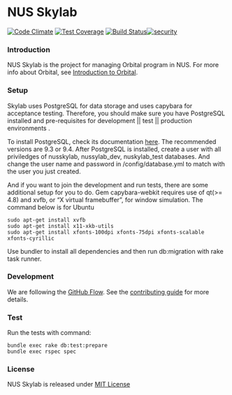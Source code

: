NUS Skylab
========================================================

[![Code Climate](https://codeclimate.com/github/nusskylab/nusskylab/badges/gpa.svg)](https://codeclimate.com/github/nusskylab/nusskylab) [![Test Coverage](https://codeclimate.com/github/nusskylab/nusskylab/badges/coverage.svg)](https://codeclimate.com/github/nusskylab/nusskylab/coverage) [![Build Status](https://travis-ci.org/nusskylab/nusskylab.svg?branch=iss77)](https://travis-ci.org/nusskylab/nusskylab)[![security](https://hakiri.io/github/nusskylab/nusskylab/master.svg)](https://hakiri.io/github/nusskylab/nusskylab/master)

### Introduction

NUS Skylab is the project for managing Orbital program in NUS. For more info about Orbital, see [Introduction to Orbital](https://github.com/nusskylab/nusskylab/blob/master/docs/orbital.md).


### Setup

Skylab uses PostgreSQL for data storage and uses capybara for acceptance testing. Therefore, you should make sure you have PostgreSQL installed and pre-requisites for development || test || production environments .

To install PostgreSQL, check its documentation [here](http://www.postgresql.org/download/). The recommended versions are 9.3 or 9.4. After PostgreSQL is installed, create a user with all priviledges of nusskylab, nussylab_dev, nuskylab_test databases. And change the user name and password in /config/database.yml to match with the user you just created.

And if you want to join the development and run tests, there are some additional setup for you to do. Gem capybara-webkit requires use of qt(>= 4.8) and xvfb, or “X virtual framebuffer”, for window simulation. The command below is for Ubuntu

```
sudo apt-get install xvfb
sudo apt-get install x11-xkb-utils
sudo apt-get install xfonts-100dpi xfonts-75dpi xfonts-scalable xfonts-cyrillic
```

Use bundler to install all dependencies and then run db:migration with rake task runner.

### Development

We are following the [GitHub Flow](https://guides.github.com/introduction/flow/index.html). See the [contributing guide](./docs/contributing_guide.md) for more details.


### Test

Run the tests with command:

```
bundle exec rake db:test:prepare
bundle exec rspec spec
```

### License

NUS Skylab is released under [MIT License](./LICENSE)
